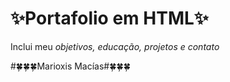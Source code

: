 <h1>✨Portafolio em HTML✨</h1>
<p>Inclui meu <i>objetivos, educação, projetos e contato</i></p>

#🍀🍀🍀Marioxis Macías#🍀🍀🍀